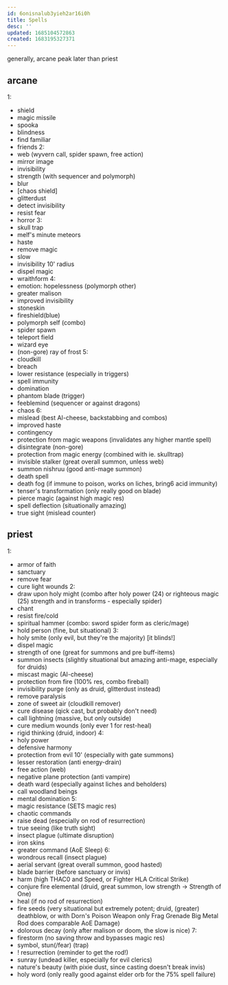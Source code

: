 ```yaml
---
id: 6onisnalub3yieh2ar16i0h
title: Spells
desc: ''
updated: 1685104572863
created: 1683195327371
---
```


generally, arcane peak later than priest

## arcane
1:
- shield
- magic missile
- spooka
- blindness
- find familiar
- friends
2:
- web (wyvern call, spider spawn, free action)
- mirror image
- invisibility
- strength (with sequencer and polymorph)
- blur
- [chaos shield]
- glitterdust
- detect invisibility
- resist fear
- horror
3:
- skull trap
- melf's minute meteors
- haste
- remove magic
- slow
- invisibility 10' radius
- dispel magic
- wraithform
4:
- emotion: hopelessness (polymorph other)
- greater malison
- improved invisibility
- stoneskin
- fireshield(blue)
- polymorph self (combo)
- spider spawn
- teleport field
- wizard eye
- (non-gore) ray of frost
5:
- cloudkill
- breach
- lower resistance (especially in triggers)
- spell immunity
- domination
- phantom blade (trigger)
- feeblemind (sequencer or against dragons)
- chaos
6:
- mislead (best AI-cheese, backstabbing and combos)
- improved haste
- contingency
- protection from magic weapons (invalidates any higher mantle spell)
- disintegrate (non-gore)
- protection from magic energy (combined with ie. skulltrap)
- invisible stalker (great overall summon, unless web)
- summon nishruu (good anti-mage summon)
- death spell
- death fog (if immune to poison, works on liches, bring6 acid immunity)
- tenser's transformation (only really good on blade)
- pierce magic (against high magic res)
- spell deflection (situationally amazing)
- true sight (mislead counter)

## priest
1:
- armor of faith
- sanctuary
- remove fear
- cure light wounds
2:
- draw upon holy might (combo after holy power (24) or righteous magic (25) strength and in transforms - especially spider)
- chant
- resist fire/cold
- spiritual hammer (combo: sword spider form as cleric/mage)
- hold person (fine, but situational)
3:
- holy smite (only evil, but they're the majority) [it blinds!]
- dispel magic
- strength of one (great for summons and pre buff-items)
- summon insects (slightly situational but amazing anti-mage, especially for druids)
- miscast magic (AI-cheese)
- protection from fire (100% res, combo fireball)
- invisibility purge (only as druid, glitterdust instead)
- remove paralysis
- zone of sweet air (cloudkill remover)
- cure disease (qick cast, but probably don't need)
- call lightning (massive, but only outside)
- cure medium wounds (only ever 1 for rest-heal)
- rigid thinking (druid, indoor)
4:
- holy power
- defensive harmony
- protection from evil 10' (especially with gate summons)
- lesser restoration (anti energy-drain)
- free action (web)
- negative plane protection (anti vampire)
- death ward (especially against liches and beholders)
- call woodland beings
- mental domination
5:
- magic resistance (SETS magic res)
- chaotic commands
- raise dead (especially on rod of resurrection)
- true seeing (like truth sight)
- insect plague (ultimate disruption)
- iron skins
- greater command (AoE Sleep)
6:
- wondrous recall (insect plague)
- aerial servant (great overall summon, good hasted)
- blade barrier (before sanctuary or invis)
- harm (high THAC0 and Speed, or Fighter HLA Critical Strike)
- conjure fire elemental (druid, great summon, low strength -> Strength of One)
- heal (if no rod of resurrection)
- fire seeds (very situational but extremely potent;
    druid, (greater) deathblow, or with Dorn's Poison Weapon
    only Frag Grenade Big Metal Rod does comparable AoE Damage)
- dolorous decay (only after malison or doom, the slow is nice)
7:
- firestorm (no saving throw and bypasses magic res)
- symbol, stun(/fear) (trap)
- ! resurrection (reminder to get the rod!)
- sunray (undead killer, especially for evil clerics)
- nature's beauty (with pixie dust, since casting doesn't break invis)
- holy word (only really good against elder orb for the 75% spell failure)
